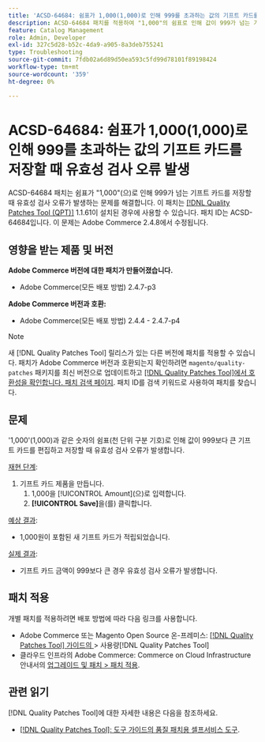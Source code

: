 ```yaml
---
title: 'ACSD-64684: 쉼표가 1,000(1,000)로 인해 999를 초과하는 값의 기프트 카드를 저장할 때 유효성 검사 오류 발생'
description: ACSD-64684 패치를 적용하여 "1,000"의 쉼표로 인해 값이 999가 넘는 기프트 카드를 저장할 때 유효성 검사 오류가 발생하는 Adobe Commerce 문제를 해결합니다.
feature: Catalog Management
role: Admin, Developer
exl-id: 327c5d28-b52c-4da9-a905-8a3deb755241
type: Troubleshooting
source-git-commit: 7fdb02a6d89d50ea593c5fd99d78101f89198424
workflow-type: tm+mt
source-wordcount: '359'
ht-degree: 0%

---
```


# ACSD-64684: 쉼표가 1,000(1,000)로 인해 999를 초과하는 값의 기프트 카드를 저장할 때 유효성 검사 오류 발생

ACSD-64684 패치는 쉼표가 &quot;1,000&quot;(으)로 인해 999가 넘는 기프트 카드를 저장할 때 유효성 검사 오류가 발생하는 문제를 해결합니다. 이 패치는 [[!DNL Quality Patches Tool (QPT)]](/help/tools/quality-patches-tool/quality-patches-tool-to-self-serve-quality-patches.md) 1.1.61이 설치된 경우에 사용할 수 있습니다. 패치 ID는 ACSD-64684입니다. 이 문제는 Adobe Commerce 2.4.8에서 수정됩니다.

## 영향을 받는 제품 및 버전

**Adobe Commerce 버전에 대한 패치가 만들어졌습니다.**

* Adobe Commerce(모든 배포 방법) 2.4.7-p3

**Adobe Commerce 버전과 호환:**

* Adobe Commerce(모든 배포 방법) 2.4.4 - 2.4.7-p4

>[!NOTE]
>
>새 [!DNL Quality Patches Tool] 릴리스가 있는 다른 버전에 패치를 적용할 수 있습니다. 패치가 Adobe Commerce 버전과 호환되는지 확인하려면 `magento/quality-patches` 패키지를 최신 버전으로 업데이트하고 [[!DNL Quality Patches Tool]에서 호환성을 확인합니다. 패치 검색 페이지](https://experienceleague.adobe.com/tools/commerce-quality-patches/index.html). 패치 ID를 검색 키워드로 사용하여 패치를 찾습니다.

## 문제

&#39;1,000&#39;(1,000)과 같은 숫자의 쉼표(천 단위 구분 기호)로 인해 값이 999보다 큰 기프트 카드를 편집하고 저장할 때 유효성 검사 오류가 발생합니다.

<u>재현 단계</u>:

1. 기프트 카드 제품을 만듭니다.
   1. 1,000을 [!UICONTROL Amount]&#x200B;(으)로 입력합니다.
   1. **[!UICONTROL Save]**&#x200B;을(를) 클릭합니다.

<u>예상 결과</u>:

* 1,000원이 포함된 새 기프트 카드가 적립되었습니다.

<u>실제 결과</u>:

* 기프트 카드 금액이 999보다 큰 경우 유효성 검사 오류가 발생합니다.

## 패치 적용

개별 패치를 적용하려면 배포 방법에 따라 다음 링크를 사용합니다.

* Adobe Commerce 또는 Magento Open Source 온-프레미스: [[!DNL Quality Patches Tool]  가이드의 ](/help/tools/quality-patches-tool/usage.md)> 사용량[!DNL Quality Patches Tool]
* 클라우드 인프라의 Adobe Commerce: Commerce on Cloud Infrastructure 안내서의 [업그레이드 및 패치 > 패치 적용](https://experienceleague.adobe.com/docs/commerce-cloud-service/user-guide/develop/upgrade/apply-patches.html).

## 관련 읽기

[!DNL Quality Patches Tool]에 대한 자세한 내용은 다음을 참조하세요.

* [[!DNL Quality Patches Tool]: 도구 가이드의 품질 패치용 셀프서비스 도구](/help/tools/quality-patches-tool/quality-patches-tool-to-self-serve-quality-patches.md).
